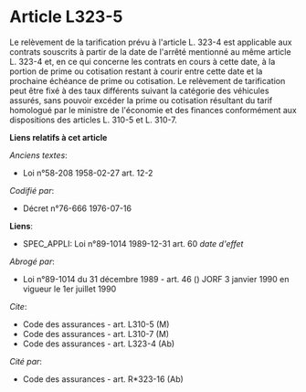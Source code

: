 # Article L323-5

Le relèvement de la tarification prévu à l'article L. 323-4 est applicable aux contrats souscrits à partir de la date de
l'arrêté mentionné au même article L. 323-4 et, en ce qui concerne les contrats en cours à cette date, à la portion de prime
ou cotisation restant à courir entre cette date et la prochaine échéance de prime ou cotisation. Le relèvement de
tarification peut être fixé à des taux différents suivant la catégorie des véhicules assurés, sans pouvoir excéder la prime
ou cotisation résultant du tarif homologué par le ministre de l'économie et des finances conformément aux dispositions des
articles L. 310-5 et L. 310-7.

**Liens relatifs à cet article**

_Anciens textes_:

  - Loi n°58-208 1958-02-27 art. 12-2

_Codifié par_:

  - Décret n°76-666 1976-07-16

**Liens**:

  - SPEC_APPLI: Loi n°89-1014 1989-12-31 art. 60 *date d'effet*

_Abrogé par_:

  - Loi n°89-1014 du 31 décembre 1989 - art. 46 () JORF 3 janvier 1990 en vigueur le 1er juillet 1990

_Cite_:

  - Code des assurances - art. L310-5 (M)
  - Code des assurances - art. L310-7 (M)
  - Code des assurances - art. L323-4 (Ab)

_Cité par_:

  - Code des assurances - art. R*323-16 (Ab)
